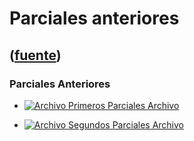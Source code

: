 # Parciales anteriores
([fuente](https://campus.exactas.uba.ar/course/view.php?id=998&section=5))
---
### Parciales Anteriores

  - [![Archivo](https://campus.exactas.uba.ar/theme/image.php/magazine/core/1462913092/f/archive) Primeros Parciales Archivo](https://campus.exactas.uba.ar/mod/resource/view.php?id=61283)

  - [![Archivo](https://campus.exactas.uba.ar/theme/image.php/magazine/core/1462913092/f/archive) Segundos Parciales Archivo](https://campus.exactas.uba.ar/mod/resource/view.php?id=61284)

